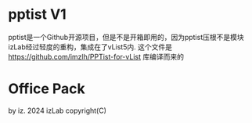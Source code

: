 # pptist V1
pptist是一个Github开源项目，但是不是开箱即用的，因为pptist压根不是模块
izLab经过轻度的重构，集成在了vList5内.
这个文件是 https://github.com/imzlh/PPTist-for-vList 库编译而来的

# Office Pack
by iz. 2024 izLab copyright(C)